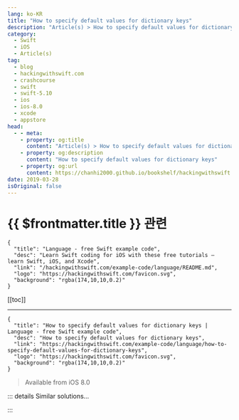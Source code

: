 ```yaml
---
lang: ko-KR
title: "How to specify default values for dictionary keys"
description: "Article(s) > How to specify default values for dictionary keys"
category:
  - Swift
  - iOS
  - Article(s)
tag: 
  - blog
  - hackingwithswift.com
  - crashcourse
  - swift
  - swift-5.10
  - ios
  - ios-8.0
  - xcode
  - appstore
head:
  - - meta:
    - property: og:title
      content: "Article(s) > How to specify default values for dictionary keys"
    - property: og:description
      content: "How to specify default values for dictionary keys"
    - property: og:url
      content: https://chanhi2000.github.io/bookshelf/hackingwithswift.com/example-code/language/how-to-specify-default-values-for-dictionary-keys.html
date: 2019-03-28
isOriginal: false
---
```


# {{ $frontmatter.title }} 관련

```component VPCard
{
  "title": "Language - free Swift example code",
  "desc": "Learn Swift coding for iOS with these free tutorials – learn Swift, iOS, and Xcode",
  "link": "/hackingwithswift.com/example-code/language/README.md",
  "logo": "https://hackingwithswift.com/favicon.svg",
  "background": "rgba(174,10,10,0.2)"
}
```

[[toc]]

---

```component VPCard
{
  "title": "How to specify default values for dictionary keys | Language - free Swift example code",
  "desc": "How to specify default values for dictionary keys",
  "link": "https://hackingwithswift.com/example-code/language/how-to-specify-default-values-for-dictionary-keys",
  "logo": "https://hackingwithswift.com/favicon.svg",
  "background": "rgba(174,10,10,0.2)"
}
```

> Available from iOS 8.0

<!-- TODO: 작성 -->

<!-- 
Reading a dictionary key returns an option value by default, because the key you asked for might not exist. However, there’s a slightly different subscript you can call that eliminates optionality: when you read a key, you can also provide a default value to use if the key doesn’t exist.

For example, here’s a dictionary representing the high scores in a game:

```swift
var scores = ["Taylor Swift": 25, "Ed Sheeran": 20]
```

If we wanted to read the score of Adele Adkins, we’d get back `nil` because she doesn’t have a score. And if we tried to read any of the values that *do* have keys we’d still get back an optional integer.

Fortunately, if you provide a default value while reading a key you can be guaranteed you’ll always get a value back, so the return value for our `scores` dictionary will always be a real integer rather than an optional.

So, here we can read Adele’s score from the dictionary, or give it a default value of 0 if the key doesn’t exist:

```swift
var adeleScore = scores["Adele Adkins", default: 0]
```

-->

::: details Similar solutions…

<!--
/example-code/language/how-to-sort-the-keys-of-your-json-using-codable">How to sort the keys of your JSON using Codable 
/example-code/strings/how-to-specify-floating-point-precision-in-a-string">How to specify floating-point precision in a string 
/quick-start/swiftui/how-to-specify-the-dynamic-type-sizes-a-view-supports">How to specify the Dynamic Type sizes a view supports 
/example-code/language/how-to-specify-your-own-date-format-with-codable-and-jsonencoder">How to specify your own date format with Codable and JSONEncoder 
/example-code/language/how-to-transform-a-dictionary-using-mapvalues">How to transform a dictionary using mapValues()</a>
-->

:::

